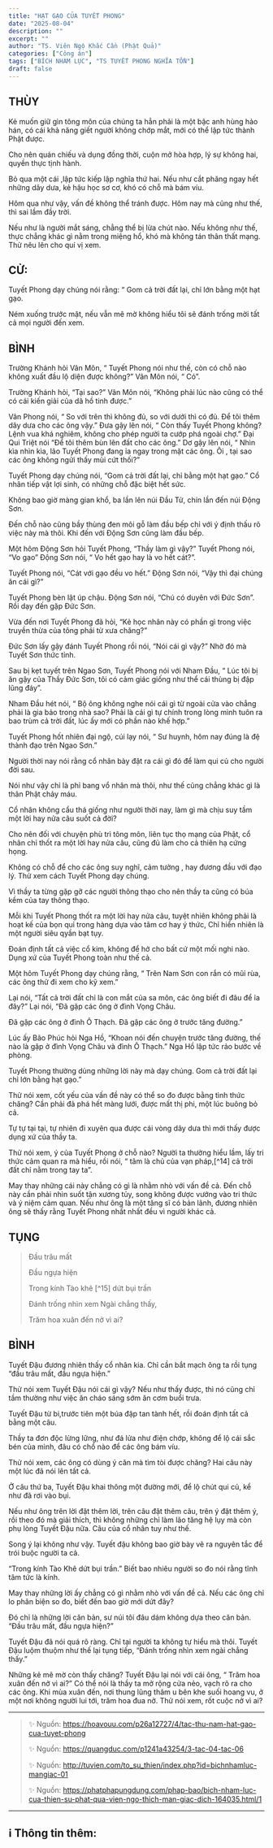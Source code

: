 ```yaml
---
title: "HẠT GẠO CỦA TUYẾT PHONG"
date: "2025-08-04"
description: ""
excerpt: ""
author: "TS. Viên Ngộ Khắc Cần (Phật Quả)"
categories: ["Công án"]
tags: ["BÍCH NHAM LỤC", "TS TUYẾT PHONG NGHĨA TỒN"]
draft: false
---
```


## THÙY

Kẻ muốn giữ gìn tông môn của chúng ta hẳn phải là một bậc anh hùng hảo hán, có cái khả năng giết người không chớp mắt, mới có thể lập tức thành Phật được.

Cho nên quán chiếu và dụng đồng thời, cuộn mở hòa hợp, lý sự không hai, quyền thực tịnh hành.

Bỏ qua một cái ,lập tức kiếp lập nghĩa thứ hai. Nếu như cắt phăng ngay hết những dây dưa, kẻ hậu học sơ cơ, khó có chỗ mà bám víu.

Hôm qua như vậy, vấn đề không thể tránh được. Hôm nay mà cũng như thế, thì sai lầm đầy trời.

Nếu như là người mắt sáng, chẳng thể bị lừa chút nào. Nếu không như thế, thực chẳng khác gì nằm trong miệng hổ, khó mà không tán thân thất mạng. Thử nêu lên cho quí vị xem.

## CỬ:

Tuyết Phong dạy chúng nói rằng: “ Gom cả trời đất lại, chỉ lớn bằng một hạt gạo.

Ném xuống trước mặt, nếu vẫn mê mờ không hiểu tôi sẽ đánh trống mời tất cả mọi người đến xem.

## BÌNH

Trường Khánh hỏi Vân Môn, “ Tuyết Phong nói như thế, còn có chỗ nào không xuất đầu lộ diện được không?” Vân Môn nói, “ Có”.

Trường Khánh hỏi, “Tại sao?” Vân Môn nói, “Không phải lúc nào cũng có thể có cái kiến giải của dã hồ tinh được.”

Vân Phong nói, “ So với trên thì không đủ, so với dưới thì có đủ. Để tôi thêm dây dưa cho các ông vậy.” Đưa gậy lên nói, “ Còn thấy Tuyết Phong không? Lệnh vua khá nghiêm, không cho phép người ta cướp phá ngoài chợ.” Đại Qui Triệt nói “Để tôi thêm bùn lên đất cho các ông.” Dơ gậy lên nói, “ Nhìn kìa nhìn kìa, lão Tuyết Phong đang ỉa ngay trong mặt các ông. Ôi , tại sao các ông không ngửi thấy mùi cứt thối?”

Tuyết Phong dạy chúng nói, “Gom cả trời đất lại, chỉ bằng một hạt gạo.” Cổ nhân tiếp vật lợi sinh, có những chỗ đặc biệt hết sức.

Không bao giờ màng gian khổ, ba lần lên núi Đầu Tử, chín lần đến núi Động Sơn.

Đến chỗ nào cũng bầy thùng đen môi gỗ làm đầu bếp chỉ với ý định thấu rõ việc này mà thôi. Khi đến với Động Sơn cũng làm đầu bếp.

Một hôm Động Sơn hỏi Tuyết Phong, “Thầy làm gì vậy?” Tuyết Phong nói, “Vo gạo” Động Sơn nói, “ Vo hết gạo hay là vo hết cát?”.

Tuyết Phong nói, “Cát với gạo đều vo hết.” Động Sơn nói, “Vậy thì đại chúng ăn cái gì?”

Tuyết Phong bèn lật úp chậu. Động Sơn nói, “Chú có duyên với Đức Sơn”. Rồi dạy đến gặp Đức Sơn.

Vừa đến nơi Tuyết Phong đã hỏi, “Kẻ học nhân này có phần gì trong việc truyền thừa của tông phái từ xưa chăng?”

Đức Sơn lấy gậy đánh Tuyết Phong rồi nói, “Nói cái gì vậy?” Nhờ đó mà Tuyết Sơn thức tỉnh.

Sau bị kẹt tuyết trên Ngao Sơn, Tuyết Phong nói với Nham Đầu, “ Lúc tôi bị ăn gậy của Thầy Đức Sơn, tôi có cảm giác giống như thể cái thùng bị đập lũng đáy”.

Nham Đầu hét nói, “ Bộ ông không nghe nói cái gì từ ngoài cửa vào chẳng phải là gia bảo trong nhà sao? Phải là cái gì tự chính trong lòng mình tuôn ra bao trùm cả trời đất, lúc ấy mới có phần nào khế hợp.”

Tuyết Phong hốt nhiên đại ngộ, cúi lạy nói, “ Sư huynh, hôm nay đúng là đệ thành đạo trên Ngao Sơn.”

Người thời nay nói rằng cổ nhân bày đặt ra cái gì đó để làm qui củ cho người đời sau.

Nói như vậy chỉ là phỉ bang vổ nhân mà thôi, như thế cũng chẳng khác gì là thân Phật chảy máu.

Cổ nhân không cẩu thá giống như người thời nay, làm gì mà chịu suy tầm một lời hay nửa câu suốt cả đời?

Cho nên đối với chuyện phù trì tông môn, liên tục thọ mạng của Phật, cổ nhân chỉ thốt ra một lời hay nửa câu, cũng đủ làm cho cả thiên hạ cứng họng.

Không có chỗ để cho các ông suy nghĩ, cảm tưởng , hay đương đầu với đạo lý. Thử xem cách Tuyết Phong dạy chúng.

Vì thầy ta từng gặp gỡ các người thông thạo cho nên thầy ta cũng có búa kềm của tay thông thạo.

Mỗi khi Tuyết Phong thốt ra một lời hay nửa câu, tuyệt nhiên không phải là hoạt kế của bọn quỉ trong hàng dựa vào tâm cơ hay ý thức, Chỉ hiển nhiên là một người siêu qyần bạt tụy.

Đoán định tất cả việc cổ kim, không để hở cho bất cứ một mối nghi nào. Dụng xứ của Tuyết Phong toàn như thế cả.

Một hôm Tuyết Phong dạy chúng rằng, “ Trên Nam Sơn con rắn có mũi rùa, các ông thử đi xem cho kỹ xem.”

Lại nói, “Tất cả trời đất chỉ là con mắt của sa môn, các ông biết đi đâu để ỉa đây?” Lại nói, “Đã gặp các ông ở đình Vọng Châu.

Đã gặp các ông ở đình Ô Thạch. Đã gặp các ông ở trước tăng đường.”

Lúc ấy Bão Phúc hỏi Nga Hồ, “Khoan nói đến chuyện trước tăng đường, thế nào là gặp ở đình Vọng Châu và đình Ô Thạch.” Nga Hồ lập tức rảo bước về phòng.

Tuyết Phong thường dùng những lời này mà dạy chúng. Gom cả trời đất lại chỉ lớn bằng hạt gạo.”

Thử nói xem, cốt yếu của vấn đề này có thể so đo được bằng tình thức chăng? Cần phải đả phá hết màng lưới, được mất thị phi, một lúc buông bỏ cả.

Tự tự tại tại, tự nhiên đi xuyên qua được cái vòng dây dưa thì mới thấy được dụng xứ của thầy ta.

Thử nói xem, ý của Tuyết Phong ở chỗ nào? Người ta thường hiểu lầm, lấy tri thức cảm quan ra mà hiểu, rồi nói, “ tâm là chủ của vạn pháp,[^14] cả trời đất chỉ nằm trong tay ta”.

May thay những cái này chẳng có gì là nhằm nhò với vấn đề cả. Đến chỗ này cần phải nhìn suốt tận xương tủy, song không được vướng vào tri thức và ý niệm cảm quan. Nếu như ông là một tăng sĩ có bản lãnh, đương nhiên ông sẽ thấy rằng Tuyết Phong nhất nhất đều vì người khác cả.

## TỤNG

> Đầu trâu mất
>
> Đầu ngựa hiện
>
> Trong kính Tào khê [^15] dứt bụi trần
>
> Đánh trống nhìn xem Ngài chẳng thấy,
>
> Trăm hoa xuân đến nở vì ai?

## BÌNH

Tuyết Đậu đương nhiên thấy cổ nhân kia. Chỉ cần bắt mạch ông ta rồi tụng “đầu trâu mất, đầu ngựa hiện.”

Thử nói xem Tuyết Đậu nói cái gì vậy? Nếu như thấy được, thì nó cũng chỉ tầm thường như việc ăn cháo sáng sớm ăn cơm buổi trưa.

Tuyết Đậu từ bi,trước tiên một búa đập tan tành hết, rồi đoán định tất cả bằng một câu.

Thầy ta đơn độc lừng lững, như đá lửa như điện chớp, không để lộ cái sắc bén của mình, đâu có chổ nào để các ông bám víu.

Thử nói xem, các ông có dùng ý căn mà tìm tòi được chăng? Hai câu này một lúc đã nói lên tất cả.

Ở câu thứ ba, Tuyết Đậu khai thông một đường mới, để lộ chút qui củ, kể như đã rơi vào bụi.

Nếu như ông trên lời đặt thêm lời, trên câu đặt thêm câu, trên ý đặt thêm ý, rồi theo đó mà giải thích, thì không những chỉ làm lão tăng hệ lụy mà còn phụ lòng Tuyết Đậu nữa. Câu của cổ nhân tuy như thế.

Song ý lại không như vậy. Tuyết đậu không bao giờ bày vẽ ra nguyên tắc để trói buộc người ta cả.

“Trong kính Tào Khê dứt bụi trần.” Biết bao nhiêu người so đo nói rằng tĩnh tâm tức là kính.

May thay những lời ấy chẳng có gì nhằm nhò với vấn đề cả. Nếu các ông chỉ lo phân biện so đo, biết đến bao giờ mới dứt đây?

Đó chỉ là những lời căn bản, sư núi tôi đâu dám không dựa theo căn bản. “Đầu trâu mất, đầu ngựa hiện?”

Tuyết Đậu đã nói quá rõ ràng. Chỉ tại người ta không tự hiểu mà thôi. Tuyết Đậu luộm thuộm như thế lại tụng tiếp, “Đánh trống nhìn xem ngài chẳng thấy.”

Những kẻ mê mờ còn thấy chăng? Tuyết Đậu lại nói với cái ông, “ Trăm hoa xuân đến nở vì ai?” Có thể nói là thầy ta mở rộng cửa nẻo, vạch rõ ra cho các ông. Khi mùa xuân đến, nơi thung lũng thâm u bên khe suối hoang vu, ở một nơi không người lui tới, trăm hoa đua nở. Thử nói xem, rốt cuộc nở vì ai?

***

> ✨ Nguồn: https://hoavouu.com/p26a12727/4/tac-thu-nam-hat-gao-cua-tuyet-phong
>
> ✨ Nguồn: https://quangduc.com/p1241a43254/3-tac-04-tac-06
>
> ✨ Nguồn: http://tuvien.com/to_su_thien/index.php?id=bichnhamluc-mangiac-01
>
> ✨ Nguồn: https://phatphapungdung.com/phap-bao/bich-nham-luc-cua-thien-su-phat-qua-vien-ngo-thich-man-giac-dich-164035.html/1

***

## ℹ️ Thông tin thêm:


